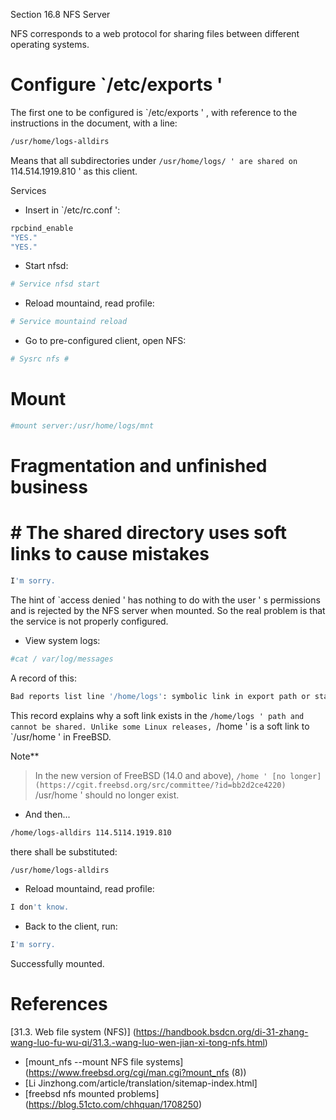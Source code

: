 Section 16.8 NFS Server

NFS corresponds to a web protocol for sharing files between different operating systems.

# Configure `/etc/exports '

The first one to be configured is `/etc/exports ' , with reference to the instructions in the document, with a line:

```sh '
/usr/home/logs-alldirs
````

Means that all subdirectories under `/usr/home/logs/ ' are shared on `114.514.1919.810 ' as this client.

Services

- Insert in `/etc/rc.conf ':

```sh '
rpcbind_enable
"YES."
"YES."
````

- Start nfsd:

```sh '
# Service nfsd start
````

- Reload mountaind, read profile:

```sh '
# Service mountaind reload
````

- Go to pre-configured client, open NFS:

```sh '
# Sysrc nfs #
````

# Mount

```sh '
#mount server:/usr/home/logs/mnt
````

# Fragmentation and unfinished business

# # The shared directory uses soft links to cause mistakes


```sh '
I'm sorry.
````

The hint of `access denied ' has nothing to do with the user ' s permissions and is rejected by the NFS server when mounted. So the real problem is that the service is not properly configured.


- View system logs:

```sh '
#cat / var/log/messages
````

A record of this:

```sh '
Bad reports list line '/home/logs': symbolic link in export path or statusfs failed
````

This record explains why a soft link exists in the `/home/logs ' path and cannot be shared. Unlike some Linux releases, `/home ' is a soft link to `/usr/home ' in FreeBSD.

Note**
>
>In the new version of FreeBSD (14.0 and above), `/home ' [no longer] (https://cgit.freebsd.org/src/committee/?id=bb2d2ce4220) `/usr/home ' should no longer exist.

- And then...

```sh '
/home/logs-alldirs 114.5114.1919.810
````

there shall be substituted:

```sh '
/usr/home/logs-alldirs
````

- Reload mountaind, read profile:

```sh '
I don't know.
````

- Back to the client, run:

```sh '
I'm sorry.
````

Successfully mounted.

# References

[31.3. Web file system (NFS)] (https://handbook.bsdcn.org/di-31-zhang-wang-luo-fu-wu-qi/31.3.-wang-luo-wen-jian-xi-tong-nfs.html)
- [mount_nfs --mount NFS file systems] (https://www.freebsd.org/cgi/man.cgi?mount_nfs (8))
- [Li Jinzhong.com/article/translation/sitemap-index.html]
- [freebsd nfs mounted problems] (https://blog.51cto.com/chhquan/1708250)

